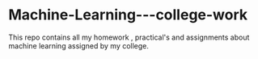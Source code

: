# Machine-Learning---college-work
 This repo contains all my homework , practical's and assignments about machine learning assigned by my college. 
